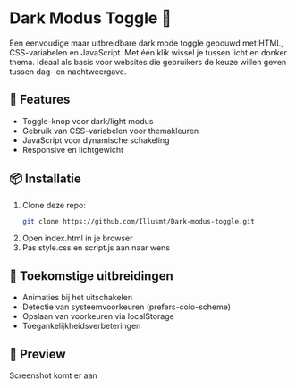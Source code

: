# Dark Modus Toggle 🌙

Een eenvoudige maar uitbreidbare dark mode toggle gebouwd met HTML, CSS-variabelen en JavaScript. Met één klik wissel je tussen licht en donker thema. Ideaal als basis voor websites die gebruikers de keuze willen geven tussen dag- en nachtweergave.

## 🔧 Features
- Toggle-knop voor dark/light modus
- Gebruik van CSS-variabelen voor themakleuren
- JavaScript voor dynamische schakeling
- Responsive en lichtgewicht

## 📦 Installatie
1. Clone deze repo:
   ```bash
   git clone https://github.com/Illusmt/Dark-modus-toggle.git
2. Open index.html in je browser
3. Pas style.css en script.js aan naar wens

## 🚀 Toekomstige uitbreidingen
- Animaties bij het uitschakelen
- Detectie van systeemvoorkeuren (prefers-colo-scheme)
- Opslaan van voorkeuren via localStorage
- Toegankelijkheidsverbeteringen

## 📸 Preview

Screenshot komt er aan
